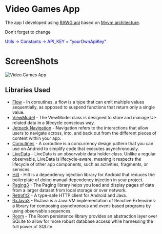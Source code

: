 # Video Games App

The app I developed using <a href="https://rawg.io/apidocs" target="_blank">RAWG api</a> based on <a href="https://developer.android.com/topic/architecture?gclid=Cj0KCQjwyMiTBhDKARIsAAJ-9VuisYVaXZI7LAL3mtc7BdxY6oRFbzvhC69u1Gpatcav2ynEw5nJaYwaAs0GEALw_wcB&gclsrc=aw.ds" target="_blank">Mvvm architecture</a>.

Don't forget to change <p style="color:blue">Utils -> Constants -> API_KEY = "yourOwnApiKey"</p>

# ScreenShots

![Video Games App](https://user-images.githubusercontent.com/75806927/166689564-18d8cd1e-2224-42fa-8058-a6d24de497f3.png)


## Libraries Used

- <a href="https://developer.android.com/kotlin/flow" target="_blank">Flow</a> - In coroutines, a flow is a type that can emit multiple values sequentially, as opposed to suspend functions that return only a single value.
- <a href="https://developer.android.com/topic/libraries/architecture/viewmodel" target="_blank">ViewModel</a> - The ViewModel class is designed to store and manage UI-related data in a lifecycle conscious way.
- <a href="https://developer.android.com/guide/navigation">Jetpack Navigation</a> - Navigation refers to the interactions that allow users to navigate across, into, and back out from the different pieces of content within your app.
- <a href="https://kotlinlang.org/docs/coroutines-overview.html">Coroutines</a> - A coroutine is a concurrency design pattern that you can use on Android to simplify code that executes asynchronously.
- <a href="https://developer.android.com/topic/libraries/architecture/livedata">LiveData</a> - LiveData is an observable data holder class. Unlike a regular observable, LiveData is lifecycle-aware, meaning it respects the lifecycle of other app components, such as activities, fragments, or services.
- <a href="https://developer.android.com/training/dependency-injection/hilt-android">Hilt</a> - Hilt is a dependency injection library for Android that reduces the boilerplate of doing manual dependency injection in your project.
- <a href="https://developer.android.com/topic/libraries/architecture/paging/v3-overview">Paging3</a> - The Paging library helps you load and display pages of data from a larger dataset from local storage or over network.
- <a href="https://square.github.io/retrofit/">Retrofit2</a> - A type-safe HTTP client for Android and Java.
- <a href="https://github.com/ReactiveX/RxAndroid">RxJava3</a> - RxJava is a Java VM implementation of Reactive Extensions: a library for composing asynchronous and event-based programs by using observable sequences.
- <a href="https://developer.android.com/training/data-storage/room">Room</a> - The Room persistence library provides an abstraction layer over SQLite to allow for more robust database access while harnessing the full power of SQLite.

